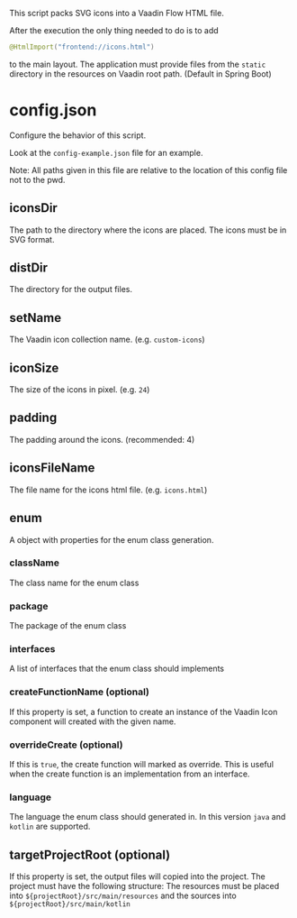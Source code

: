 This script packs SVG icons into a Vaadin Flow HTML file.

After the execution the only thing needed to do is to add
```kotlin
@HtmlImport("frontend://icons.html")
```
to the main layout. The application must provide files
from the `static` directory in the resources on Vaadin root
path. (Default in Spring Boot)

# config.json
Configure the behavior of this script.

Look at the `config-example.json` file for an example.

Note: All paths given in this file are relative to the location
of this config file not to the pwd.
## iconsDir
The path to the directory where the icons are placed. The icons must
be in SVG format.
## distDir
The directory for the output files.
## setName
The Vaadin icon collection name. (e.g. `custom-icons`)
## iconSize
The size of the icons in pixel. (e.g. `24`)
## padding
The padding around the icons. (recommended: 4)
## iconsFileName
The file name for the icons html file. (e.g. `icons.html`)
## enum
A object with properties for the enum class generation.
### className
The class name for the enum class
### package
The package of the enum class
### interfaces
A list of interfaces that the enum class should implements
### createFunctionName (optional)
If this property is set, a function to create an instance of
the Vaadin Icon component will created with the given name.
### overrideCreate (optional)
If this is `true`, the create function will marked as override. This is
useful when the create function is an implementation from an interface.
### language
The language the enum class should generated in. In this version `java` and
`kotlin` are supported.
## targetProjectRoot (optional)
If this property is set, the output files will copied into the
project. The project must have the following structure:
The resources must be placed  into `${projectRoot}/src/main/resources`
and the sources into `${projectRoot}/src/main/kotlin`
